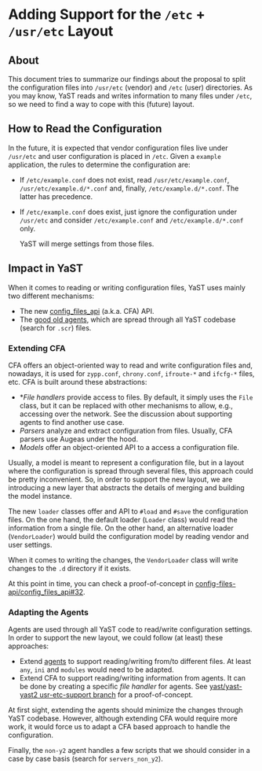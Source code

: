 # Adding Support for the `/etc` + `/usr/etc` Layout

## About

This document tries to summarize our findings about the proposal to split the configuration files
into `/usr/etc` (vendor) and `/etc` (user) directories. As you may know, YaST reads and writes
information to many files under `/etc`, so we need to find a way to cope with this (future) layout.

## How to Read the Configuration

In the future, it is expected that vendor configuration files live under `/usr/etc` and user
configuration is placed in `/etc`. Given a `example` application, the rules to determine the
configuration are:

* If `/etc/example.conf` does not exist, read `/usr/etc/example.conf`, `/usr/etc/example.d/*.conf`
  and, finally, `/etc/example.d/*.conf`. The latter has precedence.
* If `/etc/example.conf` does exist, just ignore the configuration under `/usr/etc` and consider
  `/etc/example.conf` and `/etc/example.d/*.conf` only.

    YaST will merge settings from those files.

## Impact in YaST

When it comes to reading or writing configuration files, YaST uses mainly two different mechanisms:

* The new [config_files_api](https://github.com/config-files-api/config_files_api) (a.k.a. CFA) API.
* The [good old agents](https://github.com/yast/yast-core/), which are spread through all YaST
  codebase (search for `.scr`) files.

### Extending CFA

CFA offers an object-oriented way to read and write configuration files and, nowadays, it is used
for `zypp.conf`, `chrony.conf`, `ifroute-*` and `ifcfg-*` files, etc. CFA is built around these abstractions:

* **File handlers* provide access to files. By default, it simply uses the `File` class, but it can be replaced
  with other mechanisms to allow, e.g., accessing over the network. See the discussion about supporting agents
  to find another use case.
* *Parsers* analyze and extract configuration from files. Usually, CFA parsers use Augeas under the
  hood.
* *Models* offer an object-oriented API to a access a configuration file.

Usually, a model is meant to represent a configuration file, but in a layout where the configuration
is spread through several files, this approach could be pretty inconvenient. So, in order to support
the new layout, we are introducing a new layer that abstracts the details of merging and building
the model instance.

The new `loader` classes offer and API to `#load` and `#save` the configuration files. On the one
hand, the default loader (`Loader` class) would read the information from a single file. On the
other hand, an alternative loader (`VendorLoader`) would build the configuration model by reading
vendor and user settings.

When it comes to writing the changes, the `VendorLoader` class will write changes to the `.d`
directory if it exists.

At this point in time, you can check a proof-of-concept in
[config-files-api/config_files_api#32](https://github.com/config-files-api/config_files_api/pull/32).

### Adapting the Agents

Agents are used through all YaST code to read/write configuration settings. In order to support the
new layout, we could follow (at least) these approaches:

* Extend [agents](https://github.com/yast/yast-core/) to support reading/writing from/to different
  files. At least `any`, `ini` and `modules` would need to be adapted.
* Extend CFA to support reading/writing information from agents. It can be done by creating a
  specific *file handler* for agents. See [yast/yast-yast2 usr-etc-support
  branch](https://github.com/yast/yast-yast2/compare/usr-etc-support?expand=1) for a
  proof-of-concept.

At first sight, extending the agents should minimize the changes through YaST codebase. However,
although extending CFA would require more work, it would force us to adapt a CFA based approach to
handle the configuration.

Finally, the `non-y2` agent handles a few scripts that we should consider in a case by case basis
(search for `servers_non_y2`).
